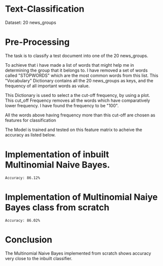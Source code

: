 # Text-Classification
Dataset: 20 news_groups

# Pre-Processing
  The task is to classify a test document into one of the 20 news_groups.
  
  To achieve that i have made a list of words that might help me in determining the group that it belongs to. I have removed a set of words called "STOPWORDS" which are the most common words from this list.
  This "Vocabulary" Dictionary contains all the 20 news_groups as keys, and the frequency of all important words as value.
  
  This Dictionary is used to select a the cut-off frequency, by using a plot. This cut_off Frequency removes all the words which have comparatively lower frequency.
  I have found the frequency to be "100".
  
  All the words above having frequency more than this cut-off are chosen as features for classification
  
  The Model is trained and tested on this feature matrix to acheive the accuracy as listed below.  
  
  # Implementation of inbuilt Multinomial Naive Bayes.
    Accuracy: 86.12%

  # Implementation of Multinomial Naiye Bayes class from scratch
    Accuracy: 86.02%
    
  # Conclusion
  The Multinomial Naive Bayes implemented from scratch shows accuracy very close to the inbuilt classifier.
  

